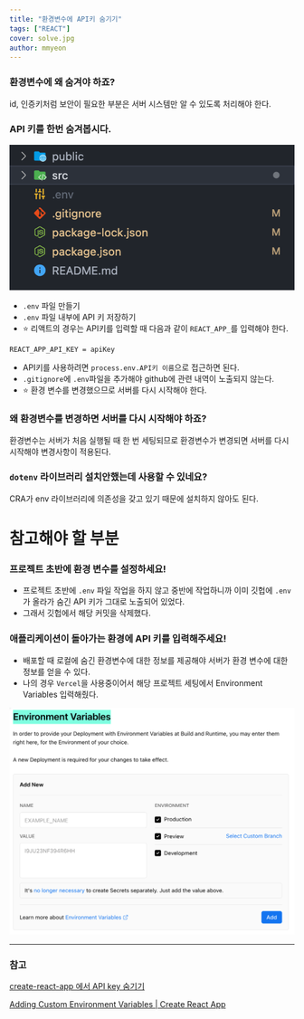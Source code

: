```yaml
---
title: "환경변수에 API키 숨기기"
tags: ["REACT"]
cover: solve.jpg
author: mmyeon
---
```


### 환경변수에 왜 숨겨야 하죠?

id, 인증키처럼 보안이 필요한 부분은 서버 시스템만 알 수 있도록 처리해야 한다.

### API 키를 한번 숨겨봅시다.

![env 파일 구조](./file-structure.png)

- `.env` 파일 만들기
- `.env` 파일 내부에 API 키 저장하기
- ⭐ 리액트의 경우는 API키를 입력할 때 다음과 같이 `REACT_APP_`를 입력해야 한다.

```env
REACT_APP_API_KEY = apiKey
```

- API키를 사용하려면 `process.env.API키 이름`으로 접근하면 된다.
- `.gitignore`에 `.env`파일을 추가해야 github에 관련 내역이 노출되지 않는다.
- ⭐ 환경 변수를 변경했으므로 서버를 다시 시작해야 한다.

### 왜 환경변수를 변경하면 서버를 다시 시작해야 하죠?

환경변수는 서버가 처음 실행될 때 한 번 세팅되므로 환경변수가 변경되면 서버를 다시 시작해야 변경사항이 적용된다.

### `dotenv` 라이브러리 설치안했는데 사용할 수 있네요?

CRA가 env 라이브러리에 의존성을 갖고 있기 때문에 설치하지 않아도 된다.

# 참고해야 할 부분

### 프로젝트 초반에 환경 변수를 설정하세요!

- 프로젝트 초반에 `.env` 파일 작업을 하지 않고 중반에 작업하니까 이미 깃헙에 `.env`가 올라가 숨긴 API 키가 그대로 노출되어 있었다.
- 그래서 깃헙에서 해당 커밋을 삭제했다.

### 애플리케이션이 돌아가는 환경에 API 키를 입력해주세요!

- 배포할 때 로컬에 숨긴 환경변수에 대한 정보를 제공해야 서버가 환경 변수에 대한 정보를 얻을 수 있다.
- 나의 경우 `Vercel`을 사용중이어서 해당 프로젝트 세팅에서 Environment Variables 입력해줬다.

![vercel 환경변수 설정](./vercel-env.png)

---

### 참고

[create-react-app 에서 API key 숨기기](https://velog.io/@jason_sj/create-react-app-%EC%97%90%EC%84%9C-API-key-%EC%88%A8%EA%B8%B0%EA%B8%B0)

[Adding Custom Environment Variables | Create React App](https://create-react-app.dev/docs/adding-custom-environment-variables/)
